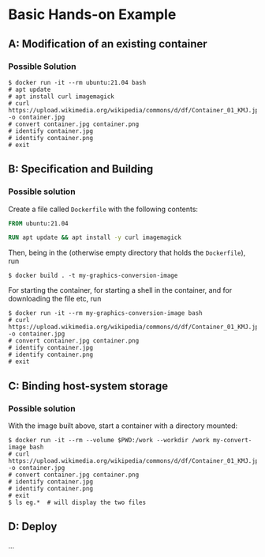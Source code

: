 # Basic Hands-on Example

## A: Modification of an existing container

### Possible Solution

```shell
$ docker run -it --rm ubuntu:21.04 bash
# apt update
# apt install curl imagemagick
# curl https://upload.wikimedia.org/wikipedia/commons/d/df/Container_01_KMJ.jpg -o container.jpg
# convert container.jpg container.png
# identify container.jpg
# identify container.png
# exit
```

## B: Specification and Building

### Possible solution

Create a file called `Dockerfile` with the following contents:
```Dockerfile
FROM ubuntu:21.04

RUN apt update && apt install -y curl imagemagick
```

Then, being in the (otherwise empty directory that holds the `Dockerfile`), run
```shell
$ docker build . -t my-graphics-conversion-image
```

For starting the container, for starting a shell in the container, and for downloading the file etc, run
```shell
$ docker run -it --rm my-graphics-conversion-image bash
# curl https://upload.wikimedia.org/wikipedia/commons/d/df/Container_01_KMJ.jpg -o container.jpg
# convert container.jpg container.png
# identify container.jpg
# identify container.png
# exit
```

## C: Binding host-system storage

### Possible solution

With the image built above, start a container with a directory mounted:
```shell
$ docker run -it --rm --volume $PWD:/work --workdir /work my-convert-image bash
# curl https://upload.wikimedia.org/wikipedia/commons/d/df/Container_01_KMJ.jpg -o container.jpg
# convert container.jpg container.png
# identify container.jpg
# identify container.png
# exit
$ ls eg.*  # will display the two files
```

## D: Deploy

...